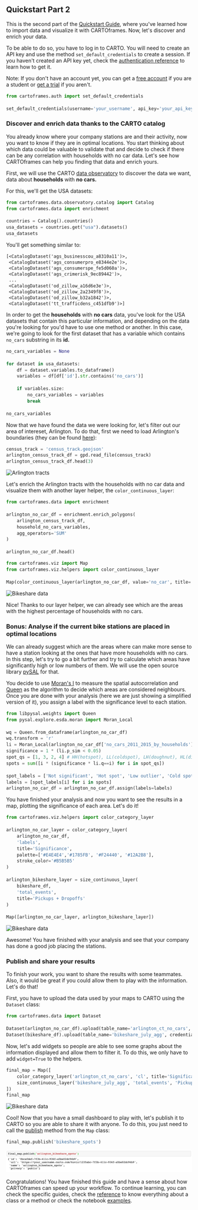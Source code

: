 ## Quickstart Part 2

This is the second part of the [Quickstart Guide](/developers/cartoframes/guides/#Quickstart-Part-1), where you've learned how to import data and visualize it with CARTOframes. Now, let's discover and enrich your data.

To be able to do so, you have to log in to CARTO. You will need to create an API key and use the method `set_default_credentials` to create a session. If you haven't created an API key yet, check the [authentication reference](/developers/cartoframes/reference/#heading-Authentication) to learn how to get it.

Note: If you don't have an account yet, you can get a [free account](https://carto.com/help/getting-started/student-accounts/) if you are a student or [get a trial](https://carto.com/signup/) if you aren't.

```py
from cartoframes.auth import set_default_credentials

set_default_credentials(username='your_username', api_key='your_api_key')
```

### Discover and enrich data thanks to the CARTO catalog

You already know where your company stations are and their activity, now you want to know if they are in optimal locations. You start thinking about which data could be valuable to validate that and decide to check if there can be any correlation with households with no car data. Let's see how CARTOframes can help you finding that data and enrich yours.

First, we will use the CARTO [data observatory](/developers/cartoframes/reference/#heading-Data-Observatory) to discover the data we want, data about **households** with **no cars.**

For this, we'll get the USA datasets:

```py
from cartoframes.data.observatory.catalog import Catalog
from cartoframes.data import enrichment

countries = Catalog().countries()
usa_datasets = countries.get("usa").datasets()
usa_datasets
```

You'll get something similar to:

```
[<CatalogDataset('ags_businesscou_a8310a11')>,
 <CatalogDataset('ags_consumerpro_e8344e2e')>,
 <CatalogDataset('ags_consumerspe_fe5d060a')>,
 <CatalogDataset('ags_crimerisk_9ec89442')>,
 ...
 <CatalogDataset('od_zillow_a16d6e3e')>,
 <CatalogDataset('od_zillow_2a2349f8')>,
 <CatalogDataset('od_zillow_b32a1842')>,
 <CatalogDataset('tt_trafficdens_c451dfb9')>]
```

In order to get the **households** with **no cars** data, you've look for the USA datasets that contain this particular information, and depending on the data you're looking for you'd have to use one method or another. In this case, we're going to look for the first dataset that has a variable which contains `no_cars` substring in its **id.**

```py
no_cars_variables = None

for dataset in usa_datasets:
    df = dataset.variables.to_dataframe()
    variables = df[df['id'].str.contains('no_cars')]
    
    if variables.size:
        no_cars_variables = variables
        break

no_cars_variables
```

Now that we have found the data we were looking for, let's filter out our area of intereset, Arlington. To do that, first we need to load Arlington's boundaries (they can be found [here](https://gisdata-arlgis.opendata.arcgis.com/datasets/census-tract-2010-polygons?geometry=-77.761%2C38.787%2C-76.772%2C38.974)):

```py
census_track = 'census_track.geojson'
arlington_census_track_df = gpd.read_file(census_track)
arlington_census_track_df.head(3)
```

![Arlington tracts](../img/guides/quickstart/arlington_tracts.png)

Let's enrich the Arlington tracts with the households with no car data and visualize them with another layer helper, the `color_continuous_layer`:

```py
from cartoframes.data import enrichment

arlington_no_car_df = enrichment.enrich_polygons(
    arlington_census_track_df,
    household_no_cars_variables,
    agg_operators='SUM'
)

arlington_no_car_df.head()
```

```py
from cartoframes.viz import Map
from cartoframes.viz.helpers import color_continuous_layer

Map(color_continuous_layer(arlington_no_car_df, value='no_car', title='No cars households'))
```

![Bikeshare data](../img/guides/quickstart/enrich_helper.png)

Nice! Thanks to our layer helper, we can already see which are the areas with the highest percentage of households with no cars.

### Bonus: Analyse if the current bike stations are placed in optimal locations

We can already suggest which are the areas where can make more sense to have a station looking at the ones that have more households with no cars. In this step, let's try to go a bit further and try to calculate which areas have significantly high or low numbers of them. We will use the open source library [pySAL](https://pysal.org) for that.

You decide to use [Moran's I](https://pysal.readthedocs.io/en/v1.11.0/users/tutorials/autocorrelation.html#moran-s-i) to measure the spatial autocorrelation and [Queen](https://libpysal.readthedocs.io/en/latest/generated/libpysal.weights.Queen.html) as the algorithm to decide which areas are considered neighbours. Once you are done with your analysis (here we are just showing a simplified version of it), you assign a label with the significance level to each station.

```py
from libpysal.weights import Queen
from pysal.explore.esda.moran import Moran_Local

wq = Queen.from_dataframe(arlington_no_car_df)
wq.transform = 'r'
li = Moran_Local(arlington_no_car_df['no_cars_2011_2015_by_households'], wq)
significance = 1 * (li.p_sim < 0.05)
spot_qs = [1, 3, 2, 4] # HH(hotspot), LL(coldspot), LH(doughnut), HL(diamond)
spots = sum([i * (significance * li.q==i) for i in spot_qs])

spot_labels = ['Not significant', 'Hot spot', 'Low outlier', 'Cold spot', 'Hot outlier']
labels = [spot_labels[i] for i in spots]
arlington_no_car_df = arlington_no_car_df.assign(labels=labels)
```

You have finished your analysis and now you want to see the results in a map, 
plotting the significance of each area. Let's do it!	

```py
from cartoframes.viz.helpers import color_category_layer

arlington_no_car_layer = color_category_layer(
    arlington_no_car_df,
    'labels',
    title='Significance',
    palette=['#E4E4E4','#1785FB', '#F24440', '#12A2B8'],
    stroke_color='#B5B5B5'
)

arlington_bikeshare_layer = size_continuous_layer(
    bikeshare_df,
    'total_events',
    title='Pickups + Dropoffs'
)

Map([arlington_no_car_layer, arlington_bikeshare_layer])
```

![Bikeshare data](../img/guides/quickstart/analyze_helper.png)

Awesome! You have finished with your analysis and see that your company has done a good job placing the stations.

### Publish and share your results

To finish your work, you want to share the results with some teammates. Also, it would be great if you could allow them to play with the information. Let's do that!

First, you have to upload the data used by your maps to CARTO using the `Dataset` class:

```py
from cartoframes.data import Dataset

Dataset(arlington_no_car_df).upload(table_name='arlington_ct_no_cars', credentials=creds, if_exists='replace')
Dataset(bikeshare_df).upload(table_name='bikeshare_july_agg', credentials=creds, if_exists='replace')
```

Now, let's add widgets so people are able to see some graphs about the information displayed and allow them to filter it. To do this, we only have to add `widget=True` to the helpers.

```py
final_map = Map([
    color_category_layer('arlington_ct_no_cars', 'cl', title='Significance', palette=hmap, stroke_color='#B5B5B5', widget=True),
    size_continuous_layer('bikeshare_july_agg', 'total_events', 'Pickups + Dropoffs', widget=True)
])
final_map
```

![Bikeshare data](../img/guides/quickstart/share_helper.png)

Cool! Now that you have a small dashboard to play with, let's publish it to CARTO so you are able to share it with anyone. To do this, you just need to call the [publish](/developers/cartoframes/examples/#example-publish-public-visualization) method from the `Map` class:

```py
final_map.publish('bikeshare_spots')
```

![Bikeshare data](../img/guides/quickstart/share_output.png)

Congratulations! You have finished this guide and have a sense about how CARTOframes can speed up your workflow. To continue learning, you can check the specific guides, check the [reference](/developers/cartoframes/reference/) to know everything about a class or a method or check the notebook [examples](/developers/cartoframes/examples/).